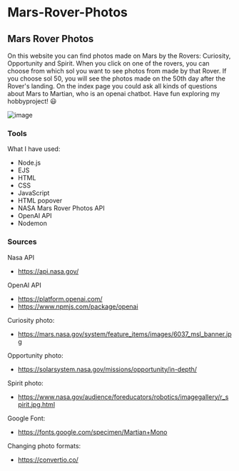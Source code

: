 # Mars-Rover-Photos

## Mars Rover Photos

On this website you can find photos made on Mars by the Rovers: Curiosity, Opportunity and Spirit. When you click on one of the rovers, you can choose from which sol you want to see photos from made by that Rover. If you choose sol 50, you will see the photos made on the 50th day after the Rover's landing. On the index page you could ask all kinds of questions about Mars to Martian, who is an openai chatbot. Have fun exploring my hobbyproject! 😃

![image](https://github.com/r20222/Mars-Rover-Photos/assets/101579892/8ed8c8ea-693d-402f-acf7-9e1c1c77771f)


### Tools

What I have used:
* Node.js
* EJS
* HTML
* CSS
* JavaScript
* HTML popover
* NASA Mars Rover Photos API
* OpenAI API
* Nodemon

### Sources

Nasa API
* https://api.nasa.gov/

OpenAI API
* https://platform.openai.com/
* https://www.npmjs.com/package/openai

Curiosity photo:
* https://mars.nasa.gov/system/feature_items/images/6037_msl_banner.jpg

Opportunity photo:
* https://solarsystem.nasa.gov/missions/opportunity/in-depth/

Spirit photo:
* https://www.nasa.gov/audience/foreducators/robotics/imagegallery/r_spirit.jpg.html

Google Font:
* https://fonts.google.com/specimen/Martian+Mono

Changing photo formats:
* https://convertio.co/
